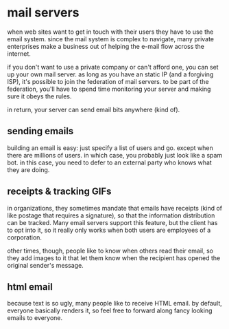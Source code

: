 mail servers
============

when web sites want to get in touch with their users they have to use the email
system. since the mail system is complex to navigate, many private enterprises
make a business out of helping the e-mail flow across the internet.

if you don't want to use a private company or can't afford one, you can set up
your own mail server. as long as you have an static IP (and a forgiving ISP),
it's possible to join the federation of mail servers. to be part of the federation,
you'll have to spend time monitoring your server and making sure it obeys the rules.

in return, your server can send email bits anywhere (kind of).


sending emails
--------------

building an email is easy: just specify a list of users and go. except when
there are millions of users. in which case, you probably just look like a spam
bot. in this case, you need to defer to an external party who knows what they are doing.

receipts & tracking GIFs
-------------

in organizations, they sometimes mandate that emails have receipts (kind of
like postage that requires a signature), so that the information distribution
can be tracked. Many email servers support this feature, but the client has to
opt into it, so it really only works when both users are employees of a
corporation.

other times, though, people like to know when others read their email, so they
add images to it that let them know when the recipient has opened the original
sender's message. 


html email
----------

because text is so ugly, many people like to receive HTML email. by default,
everyone basically renders it, so feel free to forward along fancy looking
emails to everyone.

